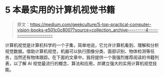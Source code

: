 # 5 本最实用的计算机视觉书籍

> 原文：<https://medium.com/geekculture/5-top-practical-computer-vision-books-e501c0c8007?source=collection_archive---------4----------------------->

计算机视觉是计算机科学的一个子集，简单地说，它允许计算机看到、理解和分析视觉数据。借助计算机视觉，机器可以执行图像分类、面部识别、物体检测等任务，当然还有物体跟踪。在下面的文章中，我将提供一个我强烈推荐阅读的书籍列表，以了解 AI 视觉最流行的概念、算法和应用，并建立强大的实用计算机视觉技能。